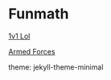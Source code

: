 # Funmath


[1v1 Lol](https://games.imc.re/ngs/1v1lol/)

[Armed Forces](https://anchorxandthe.world/games/armedforces)

theme: jekyll-theme-minimal



